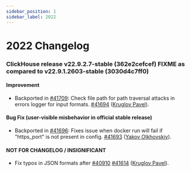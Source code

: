 ```yaml
---
sidebar_position: 1
sidebar_label: 2022
---
```


# 2022 Changelog

### ClickHouse release v22.9.2.7-stable (362e2cefcef) FIXME as compared to v22.9.1.2603-stable (3030d4c7ff0)

#### Improvement
* Backported in [#41709](https://github.com/ClickHouse/ClickHouse/issues/41709): Check file path for path traversal attacks in errors logger for input formats. [#41694](https://github.com/ClickHouse/ClickHouse/pull/41694) ([Kruglov Pavel](https://github.com/Avogar)).

#### Bug Fix (user-visible misbehavior in official stable release)

* Backported in [#41696](https://github.com/ClickHouse/ClickHouse/issues/41696): Fixes issue when docker run will fail if "https_port" is not present in config. [#41693](https://github.com/ClickHouse/ClickHouse/pull/41693) ([Yakov Olkhovskiy](https://github.com/yakov-olkhovskiy)).

#### NOT FOR CHANGELOG / INSIGNIFICANT

* Fix typos in JSON formats after [#40910](https://github.com/ClickHouse/ClickHouse/issues/40910) [#41614](https://github.com/ClickHouse/ClickHouse/pull/41614) ([Kruglov Pavel](https://github.com/Avogar)).

